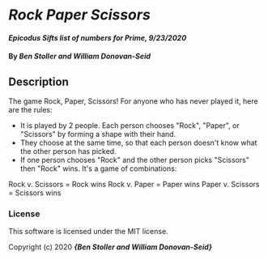# _Rock Paper Scissors_

#### _Epicodus Sifts list of numbers for Prime, 9/23/2020_

#### By _**Ben Stoller and William Donovan-Seid**_

## Description

The game Rock, Paper, Scissors! For anyone who has never played it, here are the rules:

* It is played by 2 people. Each person chooses "Rock", "Paper", or "Scissors" by forming a shape with their hand.
* They choose at the same time, so that each person doesn't know what the other person has picked.
* If one person chooses "Rock" and the other person picks "Scissors" then "Rock" wins. It's a game of combinations:

Rock v. Scissors = Rock wins
Rock v. Paper = Paper wins
Paper v. Scissors = Scissors wins

### License

This software is licensed under the MIT license.

Copyright (c) 2020 **_{Ben Stoller and William Donovan-Seid}_**